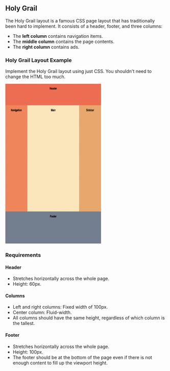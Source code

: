 ## Holy Grail

The Holy Grail layout is a famous CSS page layout that has traditionally been hard to implement. It consists of a header, footer, and three columns:

- The **left column** contains navigation items.
- The **middle column** contains the page contents.
- The **right column** contains ads.

### Holy Grail Layout Example

Implement the Holy Grail layout using just CSS. You shouldn't need to change the HTML too much.

<img src="grail.png" alt="" width="300" height="500">


### Requirements

#### Header
- Stretches horizontally across the whole page.
- Height: 60px.

#### Columns
- Left and right columns: Fixed width of 100px.
- Center column: Fluid-width.
- All columns should have the same height, regardless of which column is the tallest.

#### Footer
- Stretches horizontally across the whole page.
- Height: 100px.
- The footer should be at the bottom of the page even if there is not enough content to fill up the viewport height.
